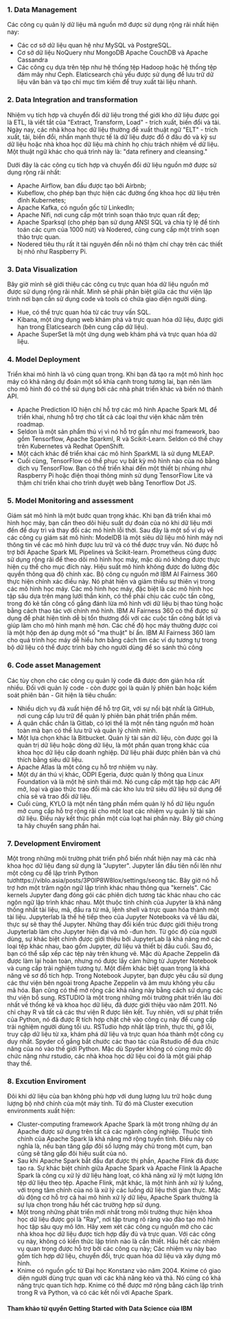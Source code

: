### 1. Data Management
Các công cụ quản lý dữ liệu mã nguồn mở được sử dụng rộng rãi nhất hiện nay:
* Các cơ sở dữ liệu quan hệ như MySQL và PostgreSQL.
* Cơ sở dữ liệu NoQuery như MongoDB Apache CouchDB và Apache Cassandra
* Các công cụ dựa trên tệp như hệ thống tệp Hadoop hoặc hệ thống tệp đám mây như Ceph. Elaticsearch chủ yếu được sử dụng để lưu trữ dữ liệu văn bản và tạo chỉ mục tìm kiếm để truy xuất tài liệu nhanh. 

### 2. Data Integration and transformation
Nhiệm vụ tích hợp và chuyển đổi dữ liệu trong thế giới kho dữ liệu được gọi là ETL, là viết tắt của "Extract, Transform, Load" - trích xuất, biến đổi và tải. 
Ngày nay, các nhà khoa học dữ liệu thường đề xuất thuật ngữ "ELT" - trích xuất, tải, biến đổi, nhấn mạnh thực tế là dữ liệu được đổ ở đâu đó và kỹ sư dữ liệu hoặc nhà khoa học dữ liệu mà chính họ chịu trách nhiệm về dữ liệu. 
Một thuật ngữ khác cho quá trình này là: "data refinery and cleansing." 

Dưới đây là các công cụ tích hợp và chuyển đổi dữ liệu nguồn mở được sử dụng rộng rãi nhất: 
* Apache Airflow, ban đầu được tạo bởi Airbnb; 
* Kubeflow, cho phép bạn thực hiện các đường ống khoa học dữ liệu trên đỉnh Kubernetes; 
* Apache Kafka, có nguồn gốc từ LinkedIn; 
* Apache Nifi, nơi cung cấp một trình soạn thảo trực quan rất đẹp; 
* Apache Sparksql (cho phép bạn sử dụng ANSI SQL và chia tỷ lệ để tính toán các cụm của 1000 nút) và Nodered, cũng cung cấp một trình soạn thảo trực quan. 
* Nodered tiêu thụ rất ít tài nguyên đến nỗi nó thậm chí chạy trên các thiết bị nhỏ như Raspberry Pi. 

### 3. Data Visualization
Bây giờ mình sẽ giới thiệu các công cụ trực quan hóa dữ liệu nguồn mở được sử dụng rộng rãi nhất. 
Mình sẽ phải phân biệt giữa các thư viện lập trình nơi bạn cần sử dụng code và tools có chứa giao diện người dùng. 
* Hue, có thể trực quan hóa từ các truy vấn SQL. 
* Kibana, một ứng dụng web khám phá và trực quan hóa dữ liệu, được giới hạn trong Elaticsearch (bên cung cấp dữ liệu). 
* Apache SuperSet là một ứng dụng web khám phá và trực quan hóa dữ liệu. 

### 4. Model Deployment
Triển khai mô hình là vô cùng quan trọng. Khi bạn đã tạo ra một mô hình học máy có khả năng dự đoán một số khía cạnh trong tương lai, bạn nên làm cho mô hình đó có thể sử dụng bởi các nhà phát triển khác và biến nó thành API. 
* Apache Prediction IO hiện chỉ hỗ trợ các mô hình Apache Spark ML để triển khai, nhưng hỗ trợ cho tất cả các loại thư viện khác nằm trên roadmap. 
* Seldon là một sản phẩm thú vị vì nó hỗ trợ gần như mọi framework, bao gồm Tensorflow, Apache Sparkml, R và Scikit-Learn. Seldon có thể chạy trên Kubernetes và Redhat OpenShift. 
* Một cách khác để triển khai các mô hình SparkML là sử dụng MLEAP. 
* Cuối cùng, TensorFlow có thể phục vụ bất kỳ mô hình nào của nó bằng dịch vụ TensorFlow. Bạn có thể triển khai đến một thiết bị nhúng như Raspberry Pi hoặc điện thoại thông minh sử dụng TensorFlow Lite và thậm chí triển khai cho trình duyệt web bằng Tenorflow Dot JS. 

### 5. Model Monitoring and assessment
Giám sát mô hình là một bước quan trọng khác. Khi bạn đã triển khai mô hình học máy, bạn cần theo dõi hiệu suất dự đoán của nó khi dữ liệu mới đến để duy trì và thay đổi các mô hình lỗi thời. 
Sau đây là một số ví dụ về các công cụ giám sát mô hình: 
ModelDB là một siêu dữ liệu mô hình máy nơi thông tin về các mô hình được lưu trữ và có thể được truy vấn. Nó được hỗ trợ bởi Apache Spark ML Pipelines và Scikit-learn. 
Prometheus cũng được sử dụng rộng rãi để theo dõi mô hình học máy, mặc dù nó không được thực hiện cụ thể cho mục đích này. Hiệu suất mô hình không được đo lường độc quyền thông qua độ chính xác. 
Bộ công cụ nguồn mở IBM AI Fairness 360 thực hiện chính xác điều này. Nó phát hiện và giảm thiểu sự thiên vị trong các mô hình học máy. Các mô hình học máy, đặc biệt là các mô hình học tập sâu dựa trên mạng lưới thần kinh, có thể phải chịu các cuộc tấn công, trong đó kẻ tấn công cố gắng đánh lừa mô hình với dữ liệu bị thao túng hoặc bằng cách thao tác với chính mô hình.  IBM AI Fairness 360 có thể được sử dụng để phát hiện tính dễ bị tổn thương đối với các cuộc tấn công bất lợi và giúp làm cho mô hình mạnh mẽ hơn. Các chế độ học máy thường được coi là một hộp đen áp dụng một số "ma thuật" bí ẩn.  IBM AI Fairness 360 làm cho quá trình học máy dễ hiểu hơn bằng cách tìm các ví dụ tương tự trong bộ dữ liệu có thể được trình bày cho người dùng để so sánh thủ công

### 6. Code asset Management
Các tùy chọn cho các công cụ quản lý code đã được đơn giản hóa rất nhiều. Đối với quản lý code - còn được gọi là quản lý phiên bản hoặc kiểm soát phiên bản - Git hiện là tiêu chuẩn:
* Nhiều dịch vụ đã xuất hiện để hỗ trợ Git, với sự nổi bật nhất là GitHub, nơi cung cấp lưu trữ để quản lý phiên bản phát triển phần mềm. 
* Á quân chắc chắn là Gitlab, có lợi thế là một nền tảng nguồn mở hoàn toàn mà bạn có thể lưu trữ và quản lý chính mình. 
* Một lựa chọn khác là Bitbucket. Quản lý tài sản dữ liệu, còn được gọi là quản trị dữ liệu hoặc dòng dữ liệu, là một phần quan trọng khác của khoa học dữ liệu cấp doanh nghiệp. Dữ liệu phải được phiên bản và chú thích bằng siêu dữ liệu. 
* Apache Atlas là một công cụ hỗ trợ nhiệm vụ này. 
* Một dự án thú vị khác, ODPI Egeria, được quản lý thông qua Linux Foundation và là một hệ sinh thái mở. Nó cung cấp một tập hợp các API mở, loại và giao thức trao đổi mà các kho lưu trữ siêu dữ liệu sử dụng để chia sẻ và trao đổi dữ liệu. 
* Cuối cùng, KYLO là một nền tảng phần mềm quản lý hồ dữ liệu nguồn mở cung cấp hỗ trợ rộng rãi cho một loạt các nhiệm vụ quản lý tài sản dữ liệu. Điều này kết thúc phần một của loạt hai phần này. Bây giờ chúng ta hãy chuyển sang phần hai.

### 7. Development Enviroment
Một trong những môi trường phát triển phổ biến nhất hiện nay mà các nhà khoa học dữ liệu đang sử dụng là "Jupyter". Jupyter lần đầu tiên nổi lên như một công cụ để lập trình Python tươhttps://viblo.asia/posts/3P0lP8W8lox/settings/seong tác. Bây giờ nó hỗ trợ hơn một trăm ngôn ngữ lập trình khác nhau thông qua "kernels".  Các kernels Jupyter đang đóng gói các phiên dịch tương tác khác nhau cho các ngôn ngữ lập trình khác nhau. Một thuộc tính chính của Jupyter là khả năng thống nhất tài liệu, mã, đầu ra từ mã, lệnh shell và trực quan hóa thành một tài liệu. 
Jupyterlab là thế hệ tiếp theo của Jupyter Notebooks và về lâu dài, thực sự sẽ thay thế Jupyter. Những thay đổi kiến trúc được giới thiệu trong Jupyterlab làm cho Jupyter hiện đại và mô -đun hơn. Từ góc độ của người dùng, sự khác biệt chính được giới thiệu bởi JupyterLab là khả năng mở các loại tệp khác nhau, bao gồm Jupyter, dữ liệu và thiết bị đầu cuối. Sau đó, bạn có thể sắp xếp các tệp này trên khung vẽ.
Mặc dù Apache Zeppelin đã được làm lại hoàn toàn, nhưng nó được lấy cảm hứng từ Jupyter Notebook và cung cấp trải nghiệm tương tự. Một điểm khác biệt quan trọng là khả năng vẽ sơ đồ tích hợp. Trong Notebook Jupyter, bạn được yêu cầu sử dụng các thư viện bên ngoài trong Apache Zeppelin và âm mưu không yêu cầu mã hóa. Bạn cũng có thể mở rộng các khả năng này bằng cách sử dụng các thư viện bổ sung. 
RSTUDIO là một trong những môi trường phát triển lâu đời nhất về thống kê và khoa học dữ liệu, đã được giới thiệu vào năm 2011. Nó chỉ chạy R và tất cả các thư viện R được liên kết. Tuy nhiên, với sự phát triển của Python, nó đã được R  tích hợp chặt chẽ vào công cụ này để cung cấp trải nghiệm người dùng tối ưu. RSTudio hợp nhất lập trình, thực thi, gỡ lỗi, truy cập dữ liệu từ xa, khám phá dữ liệu và trực quan hóa thành một công cụ duy nhất. 
Spyder cố gắng bắt chước các thao tác của Rstudio để đưa chức năng của nó vào thế giới Python. Mặc dù Spyder không có cùng mức độ chức năng như rstudio, các nhà khoa học dữ liệu coi đó là một giải pháp thay thế. 

### 8. Excution Enviroment
Đôi khi dữ liệu của bạn không phù hợp với dung lượng lưu trữ hoặc dung lượng bộ nhớ chính của một máy tính. Từ đó mà Cluster execution environments xuất hiện:
* Cluster-computing framework Apache Spark là một trong những dự án Apache được sử dụng trên tất cả các ngành công nghiệp. Thuộc tính chính của Apache Spark là khả năng mở rộng tuyến tính. Điều này có nghĩa là, nếu bạn tăng gấp đôi số lượng máy chủ trong một cụm, bạn cũng sẽ tăng gấp đôi hiệu suất của nó. 
* Sau khi Apache Spark bắt đầu đạt được thị phần, Apache Flink đã được tạo ra. Sự khác biệt chính giữa Apache Spark và Apache Flink là Apache Spark là công cụ xử lý dữ liệu hàng loạt, có khả năng xử lý một lượng lớn tệp dữ liệu theo tệp. Apache Flink, mặt khác, là một hình ảnh xử lý luồng, với trọng tâm chính của nó là xử lý các luồng dữ liệu thời gian thực. Mặc dù động cơ hỗ trợ cả hai mô hình xử lý dữ liệu, Apache Spark thường là sự lựa chọn trong hầu hết các trường hợp sử dụng. 
* Một trong những phát triển mới nhất trong môi trường thực hiện khoa học dữ liệu được gọi là "Ray", nơi tập trung rõ ràng vào đào tạo mô hình học tập sâu quy mô lớn. Hãy xem xét các công cụ nguồn mở cho các nhà khoa học dữ liệu được tích hợp đầy đủ và trực quan. Với các công cụ này, không có kiến thức lập trình nào là cần thiết. Hầu hết các nhiệm vụ quan trọng được hỗ trợ bởi các công cụ này; Các nhiệm vụ này bao gồm tích hợp dữ liệu, chuyển đổi, trực quan hóa dữ liệu và xây dựng mô hình. 
* Knime có nguồn gốc từ Đại học Konstanz vào năm 2004. Knime có giao diện người dùng trực quan với các khả năng kéo và thả. Nó cũng có khả năng trực quan tích hợp. Knime có thể được mở rộng bằng cách lập trình trong R và Python, và có các kết nối với Apache Spark. 

#### Tham khảo từ quyển Getting Started with Data Science của IBM